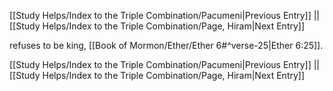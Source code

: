 [[Study Helps/Index to the Triple Combination/Pacumeni|Previous Entry]]  ||  [[Study Helps/Index to the Triple Combination/Page, Hiram|Next Entry]]

 refuses to be king, [[Book of Mormon/Ether/Ether 6#^verse-25|Ether 6:25]].

[[Study Helps/Index to the Triple Combination/Pacumeni|Previous Entry]]  ||  [[Study Helps/Index to the Triple Combination/Page, Hiram|Next Entry]]